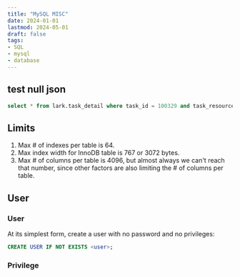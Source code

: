 ```yaml
---
title: "MySQL MISC"
date: 2024-01-01
lastmod: 2024-05-01
draft: false
tags:
- SQL
- mysql
- database
---
```


test null json
--------
```sql
select * from lark.task_detail where task_id = 100329 and task_resource = CAST('null' as JSON);
```

Limits
----------
1. Max # of indexes per table is 64.
2. Max index width for InnoDB table is 767 or 3072 bytes.
3. Max # of columns per table is 4096, but almost always we can't reach that number, since other factors are also limiting the # of columns per table.

User
-----------

### User

At its simplest form, create a user with no password and no privileges:

```sql
CREATE USER IF NOT EXISTS <user>;
```

### Privilege

```sql
